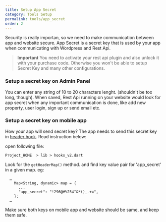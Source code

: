 ```yaml
---
title: Setup App Secret
category: Tools Setup
permalink: tools/app_secret
order: 2
---
```


Security is really importan, so we need to make communication between app and website secure. App Secret is a secret key that is used by your app when communicating with Wordpress and Rest Api.

> **Important** You need to activate your rest api plugin and also unlock it with your purchase code. Otherwise you won't be able to setup Secret Key and many other configurations.

### Setup a secret key on Admin Panel
You can enter any string of 10 to 20 characters lenght. (shouldn't be too long, though). When saved, Rest Api running on your website would look for app secret when any important communication is done, like add new property, user login, sign up or send email etc.

### Setup a secret key on mobile app
How your app will send secret key? The app needs to send this secret key in [header hook](/hooks-widgets/set_api_header). Read instruction below:

open following file:

`Project_HOME  > lib > hooks_v2.dart`

Look for the `getHeaderMap()` method. and find key value pair for 'app_secret' in a given map. eg: 
```
  …
    Map<String, dynamic> map = {
      ...
      "app_secret": "!296@#%234^&*()_-+=", 
    };
  …
```

Make sure both keys on mobile app and website should be same, and keep them safe.



